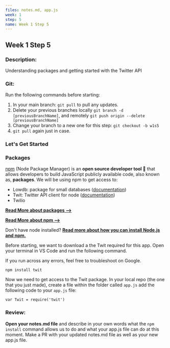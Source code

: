 ```yaml
---
files: notes.md, app.js
week: 1
step: 5
name: Week 1 Step 5
---
```


## Week 1 Step 5

### Description:
Understanding packages and getting started with the Twitter API

### Git:

Run the following commands before starting:
1. In your main branch: `git pull` to pull any updates.
2. Delete your previous branches locally `git branch -d [previousBranchName]`, and remotely `git push origin --delete [previousBranchName]`
3. Change your branch to a new one for this step: `git checkout -b w1s5`
4. `git pull` again just in case.

### Let's Get Started

### Packages

[npm](https://www.npmjs.com/) (Node Package Manager) is an **open source developer tool 🔨** that allows developers to build JavaScript publicly available code, also known as, **packages**. We will be using npm to get access to:

- Lowdb: package for small databases ([documentation](https://www.npmjs.com/package/lowdb))
- Twit: Twitter API client for node ([documentation](https://www.npmjs.com/package/twit))
- Twilio

**[Read More about packages —>](https://cleverbeagle.com/blog/articles/what-are-javascript-packages-and-dependencies)**

**[Read More about npm —>](https://www.freecodecamp.org/news/what-is-npm-a-node-package-manager-tutorial-for-beginners/)**

Don't have node installed? **[Read more about how you can install Node.js and npm.](https://www.npmjs.com/get-npm)**

Before starting, we want to download a the Twit required for this app. Open your terminal in VS Code and run the following command.

If you run across any errors, feel free to troubleshoot on Google.

```
npm install twit
```

Now we need to get access to the Twit package. In your local repo (the one that you just made), create a file within the folder called `app.js` add the following code to your `app.js` file:

```
var Twit = require('twit')
```

### Review:

**Open your notes.md file** and describe in your own words what the `npm install` command allows us to do and what your app.js file can do at this moment. Make a PR with your updated notes.md file as well as your new app.js file.
